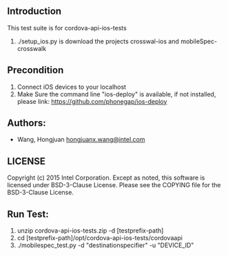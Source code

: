 ## Introduction

This test suite is for cordova-api-ios-tests
1. ./setup_ios.py is download the projects crosswal-ios and mobileSpec-crosswalk

## Precondition

1. Connect iOS devices to your localhost
2. Make Sure the command line "ios-deploy" is available, if not installed, please link:
   https://github.com/phonegap/ios-deploy 

## Authors:

* Wang, Hongjuan <hongjuanx.wang@intel.com>

## LICENSE

Copyright (c) 2015 Intel Corporation.
Except as noted, this software is licensed under BSD-3-Clause License.
Please see the COPYING file for the BSD-3-Clause License.

## Run Test:
1. unzip cordova-api-ios-tests<version>.zip -d [testprefix-path]
2. cd [testprefix-path]/opt/cordova-api-ios-tests/cordovaapi
3. ./mobilespec_test.py -d "destinationspecifier" -u "DEVICE_ID"
